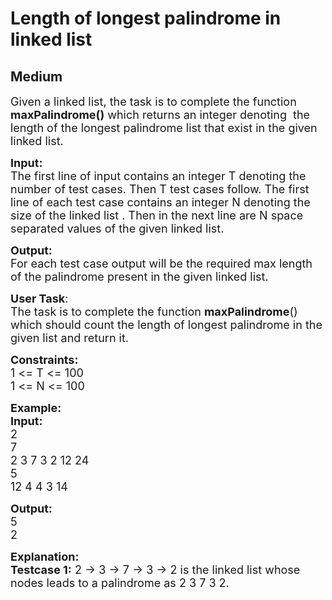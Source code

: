 # Length of longest palindrome in linked list
## Medium 
<div class="problems_problem_content__Xm_eO"><p><span style="font-size:18px">Given a linked list, the task is to complete the function <strong>maxPalindrome()</strong> which returns an integer denoting &nbsp;the length of the longest palindrome list that exist in the given linked list.</span></p>

<p><span style="font-size:18px"><strong>Input:</strong><br>
The first line of input contains an integer T denoting&nbsp;the number&nbsp;of test cases. Then T test cases follow. The first line of each test case contains an integer N denoting the size of the linked list . Then in the next line are N space separated values of the given linked list.</span></p>

<p><span style="font-size:18px"><strong>Output:</strong><br>
For each test case output will be the required max length of the palindrome present in the given linked list.</span></p>

<p><span style="font-size:18px"><strong>User Task</strong>:<br>
The task is to complete the function <strong>maxPalindrome</strong>() which should count the length of longest palindrome in the given list and return it.</span></p>

<p><span style="font-size:18px"><strong>Constraints:</strong><br>
1 &lt;= T &lt;= 100<br>
1 &lt;= N &lt;= 100</span></p>

<p><span style="font-size:18px"><strong>Example:<br>
Input:</strong><br>
2<br>
7<br>
2 3 7 3 2 12 24<br>
5<br>
12 4 4 3 14</span></p>

<p><span style="font-size:18px"><strong>Output:</strong><br>
5<br>
2</span></p>

<p><span style="font-size:18px"><strong>Explanation:<br>
Testcase 1:</strong> 2 -&gt; 3 -&gt; 7 -&gt; 3 -&gt; 2 is the linked list whose nodes leads to a palindrome as 2 3 7 3 2.</span><br>
&nbsp;</p>
</div>